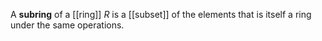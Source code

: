 A **subring** of a [[ring]] $R$ is a [[subset]] of the elements that is itself a ring under the same operations.
